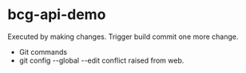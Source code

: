 # bcg-api-demo


Executed by making changes. Trigger build
commit one more change. 
- Git commands 
- git config --global --edit
conflict raised from web.
